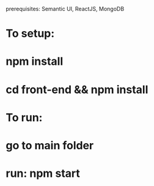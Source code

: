 prerequisites: Semantic UI, ReactJS, MongoDB

# To setup:
# npm install
# cd front-end && npm install

# To run:
# go to main folder
# run: npm start
